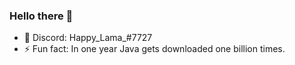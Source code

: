 ### Hello there 👋

- 💬 Discord: Happy_Lama_#7727
- ⚡ Fun fact: In one year Java gets downloaded one billion times.
